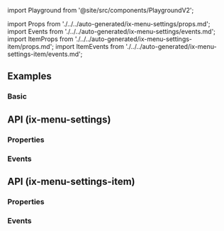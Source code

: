 import Playground from '@site/src/components/PlaygroundV2';

import Props from './../../auto-generated/ix-menu-settings/props.md';
import Events from './../../auto-generated/ix-menu-settings/events.md';
import ItemProps from './../../auto-generated/ix-menu-settings-item/props.md';
import ItemEvents from './../../auto-generated/ix-menu-settings-item/events.md';

## Examples

### Basic

<Playground
  name="settings" 
  height="30rem" 
  noMargin 
  examplesByName>
</Playground>

## API (ix-menu-settings)

### Properties

<Props />

### Events

<Events />

## API (ix-menu-settings-item)

### Properties

<ItemProps />

### Events

<ItemEvents />
